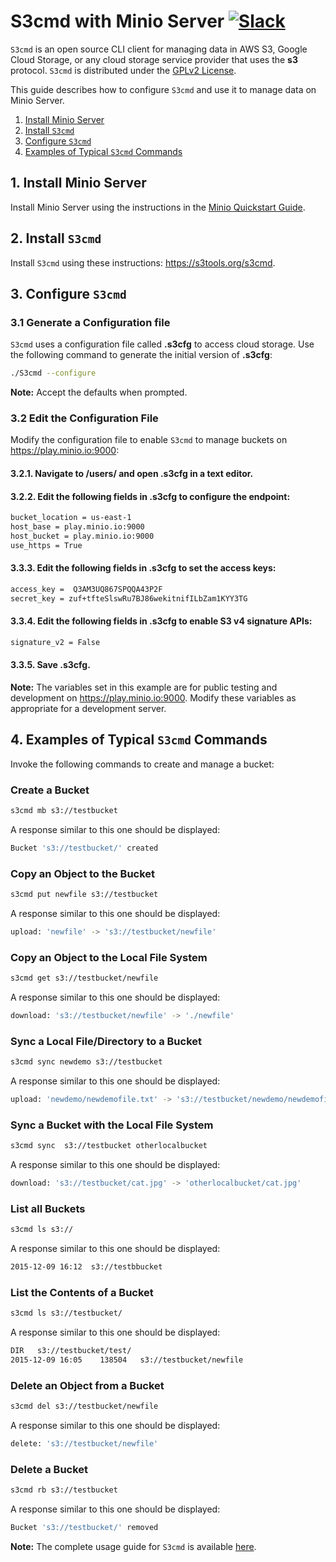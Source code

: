 # S3cmd with Minio Server [![Slack](https://slack.minio.io/slack?type=svg)](https://slack.minio.io)

`S3cmd` is an open source CLI client for managing data in AWS S3, Google Cloud Storage, or any cloud storage service provider that uses the **s3** protocol. `S3cmd` is distributed under the [GPLv2 License](https://www.gnu.org/licenses/old-licenses/gpl-2.0.en.html).

This guide describes how to configure `S3cmd` and use it to manage data on Minio Server. 

1. [Install Minio Server](#installminioserver) 
2. [Install `S3cmd`](#installs3cmd) 
3. [Configure `S3cmd`](#configures3cmd) 
4. [Examples of Typical `S3cmd` Commands](#runs3cmdcommands)


## <a name="installminioserver"></a>1. Install Minio Server

Install Minio Server using the instructions in the [Minio Quickstart Guide](http://docs.minio.io/docs/minio-quickstart-guide).

## <a name="installs3cmd"></a>2. Install `S3cmd`

Install `S3cmd` using these instructions: <https://s3tools.org/s3cmd>.

## <a name="configures3cmd"></a>3. Configure `S3cmd`

### 3.1 Generate a Configuration file
`S3cmd` uses a configuration file called **.s3cfg** to access cloud storage. Use the following command to generate the initial version of **.s3cfg**:

```sh
./S3cmd --configure
```

**Note:** Accept the defaults when prompted.

### 3.2 Edit the Configuration File
Modify the configuration file to enable `S3cmd` to manage buckets on https://play.minio.io:9000:

#### 3.2.1. Navigate to **/users/<user name>** and open **.s3cfg** in a text editor.
#### 3.2.2. Edit the following fields in **.s3cfg** to configure the endpoint:

```sh
bucket_location = us-east-1
host_base = play.minio.io:9000
host_bucket = play.minio.io:9000
use_https = True
```

#### 3.3.3. Edit the following fields in **.s3cfg** to set the access keys:

```sh
access_key =  Q3AM3UQ867SPQQA43P2F
secret_key = zuf+tfteSlswRu7BJ86wekitnifILbZam1KYY3TG
```

#### 3.3.4. Edit the following fields in **.s3cfg** to enable S3 v4 signature APIs:

```sh
signature_v2 = False
```

#### 3.3.5. Save **.s3cfg**.

**Note:** The variables set in this example are for public testing and development on <https://play.minio.io:9000>. Modify these variables as appropriate for a development server.

## <a name="runs3cmdcommands"></a>4. Examples of Typical `S3cmd` Commands
Invoke the following commands to create and manage a bucket:

### Create a Bucket

```sh
s3cmd mb s3://testbucket
```

A response similar to this one should be displayed:

```sh
Bucket 's3://testbucket/' created
```

### Copy an Object to the Bucket

```sh
s3cmd put newfile s3://testbucket
```

A response similar to this one should be displayed:

```sh
upload: 'newfile' -> 's3://testbucket/newfile'  
```

### Copy an Object to the Local File System

```sh
s3cmd get s3://testbucket/newfile
```

A response similar to this one should be displayed:

```sh
download: 's3://testbucket/newfile' -> './newfile'
```

### Sync a Local File/Directory to a Bucket

```sh
s3cmd sync newdemo s3://testbucket
```

A response similar to this one should be displayed:

```sh
upload: 'newdemo/newdemofile.txt' -> 's3://testbucket/newdemo/newdemofile.txt'
```

### Sync a Bucket with the Local File System

```sh
s3cmd sync  s3://testbucket otherlocalbucket
```

A response similar to this one should be displayed:

```sh
download: 's3://testbucket/cat.jpg' -> 'otherlocalbucket/cat.jpg'
```

### List all Buckets

```sh
s3cmd ls s3://
```

A response similar to this one should be displayed:

```sh
2015-12-09 16:12  s3://testbbucket
```

### List the Contents of a Bucket

```sh
s3cmd ls s3://testbucket/
```

A response similar to this one should be displayed:

```sh
DIR   s3://testbucket/test/
2015-12-09 16:05    138504   s3://testbucket/newfile
```


### Delete an Object from a Bucket

```sh
s3cmd del s3://testbucket/newfile
```

A response similar to this one should be displayed:

```sh
delete: 's3://testbucket/newfile'
```

### Delete a Bucket

```sh
s3cmd rb s3://testbucket
```

A response similar to this one should be displayed:

```sh
Bucket 's3://testbucket/' removed
```

**Note:** The complete usage guide for `S3cmd` is available [here](http://s3tools.org/usage).

